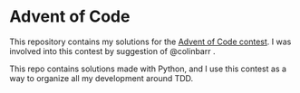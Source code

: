 # Advent of Code

This repository contains my solutions for the [Advent of Code
contest](https://adventofcode.com/). I was involved into this contest by
suggestion of @colinbarr .

This repo contains solutions made with Python, and I use this contest as a way
to organize all my development around TDD.
